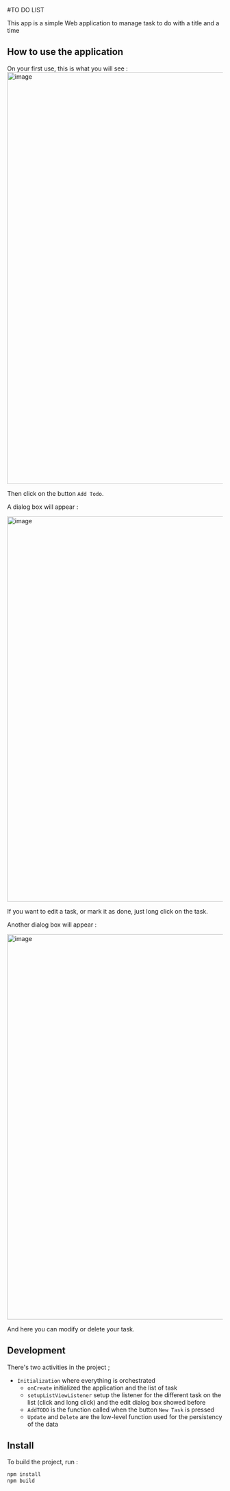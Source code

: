 #TO DO LIST

This app is a simple Web  application  to manage task to do with a title and a time

## How to use the application

On your first use, this is what you will see :
<img width="962" alt="image" src="https://user-images.githubusercontent.com/64361746/147966840-fed95ce6-d9c1-4431-a55a-9de61abe56e7.png">


Then click on the button ``Add Todo``.

A dialog box will appear :

<img width="900" alt="image" src="https://user-images.githubusercontent.com/64361746/147965782-5d88bc42-48bc-49f5-819e-18df190476d6.png">

If you want to edit a task, or mark it as done, just long click on the task.

Another dialog box will appear :

<img width="900" alt="image" src="https://user-images.githubusercontent.com/64361746/147965873-f62ada07-5753-4c4d-8168-37d3710c9428.png">

And here you can modify or delete your task.

## Development

There's two activities in the project ;

*   ``Initialization``  where everything is orchestrated
	* ``onCreate`` initialized the application and the list of task
	* ``setupListViewListener`` setup the listener for the different task on the list (click and long click) and  the edit dialog box showed before
	* ``AddTODO`` is the function called when the button ``New Task`` is pressed
	* ``Update`` and ``Delete`` are the low-level function used for the persistency of the data


## Install

To build the project, run :

```bash
npm install
npm build
```
